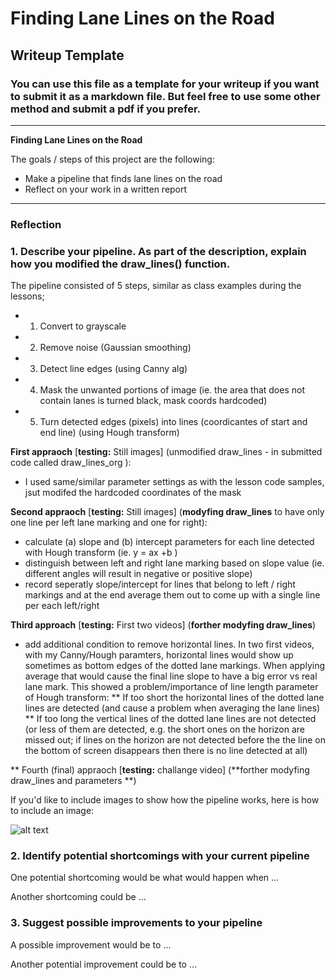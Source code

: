 # **Finding Lane Lines on the Road** 

## Writeup Template

### You can use this file as a template for your writeup if you want to submit it as a markdown file. But feel free to use some other method and submit a pdf if you prefer.

---

**Finding Lane Lines on the Road**

The goals / steps of this project are the following:
* Make a pipeline that finds lane lines on the road
* Reflect on your work in a written report


[//]: # (Image References)

[image1]: ./examples/grayscale.jpg "Grayscale"

---

### Reflection

### 1. Describe your pipeline. As part of the description, explain how you modified the draw_lines() function.

The pipeline consisted of 5 steps, similar as class examples during the lessons;
* 1. Convert to grayscale
* 2. Remove noise (Gaussian smoothing)
* 3. Detect line edges (using Canny alg)
* 4. Mask the unwanted portions of image (ie. the area that does not contain lanes is turned black, mask coords hardcoded)
* 5. Turn detected edges (pixels) into lines (coordicantes of start and end line) (using Hough transform)

**First appraoch** \[**testing:** Still images] (unmodified draw_lines - in submitted code called draw_lines_org ):
* I used same/similar parameter settings as with the lesson code samples, jsut modifed the hardcoded coordinates of the mask

**Second appraoch** \[**testing:** Still images] (**modyfing draw_lines** to have only one line per left lane marking and one for right):
* calculate (a) slope and (b) intercept parameters for each line detected with Hough transform (ie. y = ax +b )
* distinguish between left and right lane marking based on slope value (ie. different angles will result in negative or positive slope)
* record seperatly slope/intercept for lines that belong to left / right markings and at the end average them out to come up with a single line per each left/right

**Third approach** \[**testing:** First two videos] (**forther modyfing draw_lines**)
* add additional condition to remove horizontal lines. In two first videos, with my Canny/Hough paramters, horizontal lines would show up sometimes as bottom edges of the dotted lane markings. When applying average that would cause the final line slope to have a big error vs real lane mark. This showed a problem/importance of line length parameter of Hough transform:
** If too short the horizontal lines of the dotted lane lines are detected (and cause a problem when averaging the lane lines)
** If too long the vertical lines of the dotted lane lines are not detected (or less of them are detected, e.g. the short ones on the horizon are missed out; if lines on the horizon are not detected before the the line on the bottom of screen disappears then there is no line detected at all)

** Fourth (final) appraoch \[**testing:** challange video] (**forther modyfing draw_lines and parameters **)


If you'd like to include images to show how the pipeline works, here is how to include an image: 

![alt text][image1]


### 2. Identify potential shortcomings with your current pipeline


One potential shortcoming would be what would happen when ... 

Another shortcoming could be ...


### 3. Suggest possible improvements to your pipeline

A possible improvement would be to ...

Another potential improvement could be to ...
